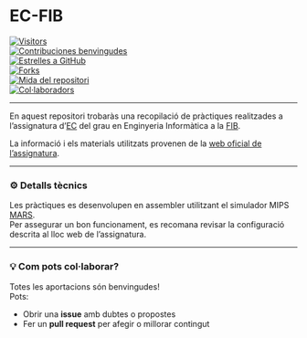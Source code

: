 # EC-FIB
[![Visitors](https://hits.dwyl.com/amara213/EC-FIB.svg?style=flat-square)](http://hits.dwyl.com/amara213/EC-FIB)  
[![Contribuciones benvingudes](https://img.shields.io/badge/contribucions-benvingudes-brightgreen.svg?style=flat)](/CONTRIBUTING.md)  
[![Estrelles a GitHub](https://img.shields.io/github/stars/amara213/EC-FIB.svg)](https://github.com/amara213/EC-FIB/stargazers)  
[![Forks](https://img.shields.io/github/forks/amara213/EC-FIB.svg)](https://github.com/amara213/EC-FIB/network)  
[![Mida del repositori](https://img.shields.io/github/repo-size/amara213/EC-FIB.svg)](https://github.com/amara213/EC-FIB)  
[![Col·laboradors](https://img.shields.io/github/contributors/amara213/EC-FIB.svg)](https://github.com/amara213/EC-FIB/graphs/contributors)

---

En aquest repositori trobaràs una recopilació de pràctiques realitzades a l’assignatura d’[EC](https://www.fib.upc.edu/ca/estudis/graus/grau-en-enginyeria-informatica/pla-destudis/assignatures/EC) del grau en Enginyeria Informàtica a la [FIB](https://www.fib.upc.edu/).

La informació i els materials utilitzats provenen de la [web oficial de l’assignatura](https://docencia.ac.upc.edu/FIB/grau/EC/).

---

### ⚙️ Detalls tècnics  
Les pràctiques es desenvolupen en assembler utilitzant el simulador MIPS [MARS](http://courses.missouristate.edu/KenVollmar/MARS/).  
Per assegurar un bon funcionament, es recomana revisar la configuració descrita al lloc web de l’assignatura.

---

### 💡 Com pots col·laborar?  
Totes les aportacions són benvingudes!  
Pots:
- Obrir una **issue** amb dubtes o propostes
- Fer un **pull request** per afegir o millorar contingut
